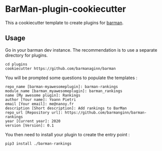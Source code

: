 # BarMan-plugin-cookiecutter

This a cookiecutter template to create plugins for [barman](https://github.com/barmanaginn/barman).

## Usage

Go in your barman dev instance. The recommendation is to use a separate directory for plugins.

```
cd plugins
cookiecutter https://github.com/barmanaginn/barman
```

You will be prompted some questions to populate the templates :

```
repo_name [barman-myawesomeplugin]: barman-rankings
module_name [barman_myawesomeplugin]: barman_rankings
name [My awesome plugin]: Rankings
author [Your name]: Yoann Pietri
email [Your email]: me@nanoy.fr
description [Short description]: Add rankings to BarMan
repo_url [Repository url]: https://github.com/barmanginn/barman-rankings
year [Current year]: 2020
version [Version]: 0.1
```

You then need to install your plugin to create the entry point :
```
pip3 install ./barman-rankings
```
